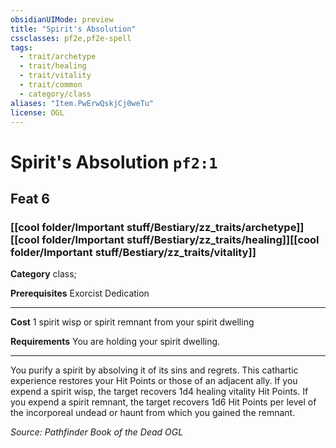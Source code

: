 ```yaml
---
obsidianUIMode: preview
title: "Spirit's Absolution"
cssclasses: pf2e,pf2e-spell
tags:
  - trait/archetype
  - trait/healing
  - trait/vitality
  - trait/common
  - category/class
aliases: "Item.PwErwQskjCj0weTu"
license: OGL
---
```

# Spirit's Absolution `pf2:1`
## Feat 6
### [[cool folder/Important stuff/Bestiary/zz_traits/archetype]][[cool folder/Important stuff/Bestiary/zz_traits/healing]][[cool folder/Important stuff/Bestiary/zz_traits/vitality]]

**Category** class; 



**Prerequisites** Exorcist Dedication
* * *
**Cost** 1 spirit wisp or spirit remnant from your spirit dwelling

**Requirements** You are holding your spirit dwelling.

* * *

You purify a spirit by absolving it of its sins and regrets. This cathartic experience restores your Hit Points or those of an adjacent ally. If you expend a spirit wisp, the target recovers 1d4 healing vitality Hit Points. If you expend a spirit remnant, the target recovers 1d6 Hit Points per level of the incorporeal undead or haunt from which you gained the remnant.

*Source: Pathfinder Book of the Dead*
*OGL*